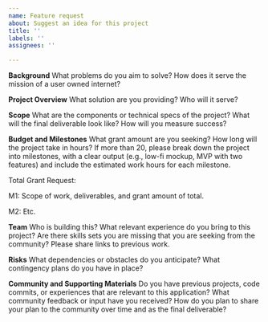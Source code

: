 ```yaml
---
name: Feature request
about: Suggest an idea for this project
title: ''
labels: ''
assignees: ''

---
```


**Background**
What problems do you aim to solve? How does it serve the mission of a user owned internet?


**Project Overview**
What solution are you providing? Who will it serve?


**Scope**
What are the components or technical specs of the project? What will the final deliverable look like? How will you measure success?


**Budget and Milestones**
What grant amount are you seeking? How long will the project take in hours? If more than 20, please break down the project into milestones, with a clear output (e.g., low-fi mockup, MVP with two features) and include the estimated work hours for each milestone.

Total Grant Request: 

M1: Scope of work, deliverables, and grant amount of total.

M2: Etc.


**Team**
Who is building this? What relevant experience do you bring to this project? Are there skills sets you are missing that you are seeking from the community? Please share links to previous work. 


**Risks**
What dependencies or obstacles do you anticipate? What contingency plans do you have in place?


**Community and Supporting Materials**
Do you have previous projects, code commits, or experiences that are relevant to this application? What community feedback or input have you received? How do you plan to share your plan to the community over time and as the final deliverable?
